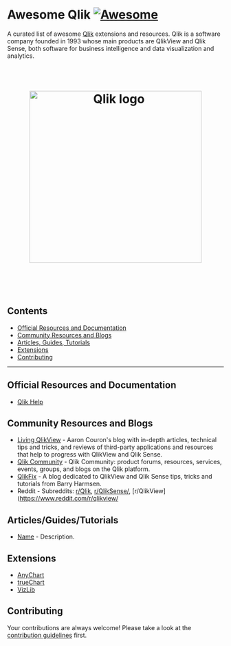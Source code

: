 # Awesome Qlik [![Awesome](https://awesome.re/badge.svg)](https://awesome.re)

A curated list of awesome [Qlik](https://qlik.com) extensions and resources. Qlik is a software company founded in 1993 whose main products are QlikView and Qlik Sense, both software for business intelligence and data visualization and analytics.

<h1 align="center" style="border-bottom: 0px;">
	<br>
	<img width="400" src="https://webapps.qlik.com/WarsawMarathon/qlik.jpg" alt="Qlik logo">
	<br>
  <br>
</h1>
<br>

## Contents

- [Official Resources and Documentation](#official-resources-and-documentation)
- [Community Resources and Blogs](#community-resources-and-blogs)
- [Articles, Guides, Tutorials](#articles-guides-tutorials)
- [Extensions](#extensions)
- [Contributing](#contributing)

---

## Official Resources and Documentation

- [Qlik Help](https://help.qlik.com)

## Community Resources and Blogs

- [Living QlikView](http://livingqlikview.com/) - Aaron Couron's blog with in-depth articles, technical tips and tricks, and reviews of third-party applications and resources that help to progress with QlikView and Qlik Sense.
- [Qlik Community](https://community.qlik.com) - Qlik Community: product forums, resources, services, events, groups, and blogs on the Qlik platform.
- [QlikFix](http://www.qlikfix.com) - A blog dedicated to QlikView and Qlik Sense tips, tricks and tutorials from Barry Harmsen.
- Reddit - Subreddits: [r/Qlik](https://www.reddit.com/r/qlik/), [r/QlikSense/](https://www.reddit.com/r/qliksense/), [r/QlikView](https://www.reddit.com/r/qlikview/

## Articles/Guides/Tutorials

- [Name](URL) - Description.

## Extensions

- [AnyChart](https://qlik.anychart.com)
- [trueChart](https://www.truechart.com)
- [VizLib](https://www.vizlib.com)

## Contributing

Your contributions are always welcome! Please take a look at the [contribution guidelines](https://github.com/ambster-public/awesome-qlik/blob/master/CONTRIBUTING.md) first.
